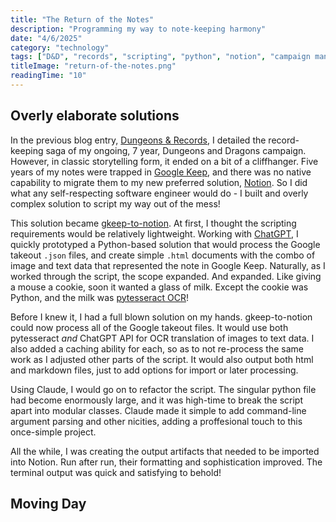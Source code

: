 ```yaml
---
title: "The Return of the Notes"
description: "Programming my way to note-keeping harmony"
date: "4/6/2025"
category: "technology"
tags: ["D&D", "records", "scripting", "python", "notion", "campaign management", "data migration", "gaming"]
titleImage: "return-of-the-notes.png"
readingTime: "10"
---
```


## Overly elaborate solutions

In the previous blog entry, [Dungeons & Records](/blog/dungeons-and-records), I detailed the record-keeping saga of my ongoing, 7 year, Dungeons and Dragons campaign. However, in classic storytelling form, it ended on a bit of a cliffhanger. Five years of my notes were trapped in [Google Keep](link), and there was no native capability to migrate them to my new preferred solution, [Notion](link). So I did what any self-respecting software engineer would do - I built and overly complex solution to script my way out of the mess!

This solution became [gkeep-to-notion](link). At first, I thought the scripting requirements would be relatively lightweight. Working with [ChatGPT](link), I quickly prototyped a Python-based solution that would process the Google takeout `.json` files, and create simple `.html` documents with the combo of image and text data that represented the note in Google Keep. Naturally, as I worked through the script, the scope expanded. And expanded. Like giving a mouse a cookie, soon it wanted a glass of milk. Except the cookie was Python, and the milk was [pytesseract OCR](link)! 

<ImageWithCaption
  src="./give-a-mouse-python.png"
  alt="Maybe add a side of asyncio?">
</ImageWithCaption>

Before I knew it, I had a full blown solution on my hands. gkeep-to-notion could now process all of the Google takeout files. It would use both pytesseract *and* ChatGPT API for OCR translation of images to text data. I also added a caching ability for each, so as to not re-process the same work as I adjusted other parts of the script. It would also output both html and markdown files, just to add options for import or later processing. 

Using Claude, I would go on to refactor the script. The singular python file had become enormously large, and it was high-time to break the script apart into modular classes. Claude made it simple to add command-line argument parsing and other nicities, adding a proffesional touch to this once-simple project.

All the while, I was creating the output artifacts that needed to be imported into Notion. Run after run, their formatting and sophistication improved. The terminal output was quick and satisfying to behold!

<ImageWithCaption
  src="./terminal-beauty.png"
  alt="Over 200 source notes processed!">
</ImageWithCaption>

## Moving Day
